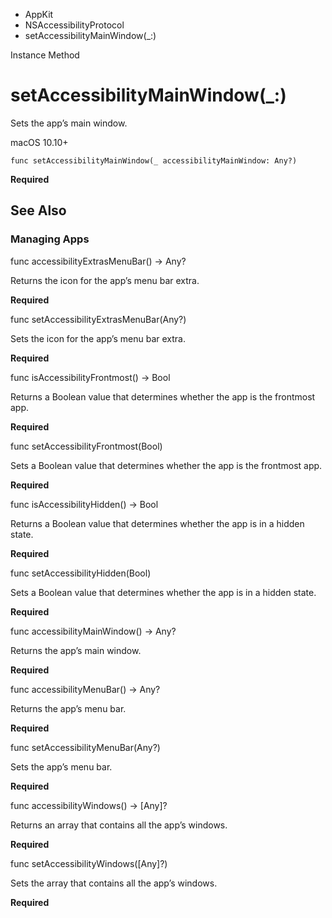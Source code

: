 

- AppKit
- NSAccessibilityProtocol
-  setAccessibilityMainWindow(\_:) 

Instance Method

# setAccessibilityMainWindow(\_:)

Sets the app’s main window.

macOS 10.10+

``` source
func setAccessibilityMainWindow(_ accessibilityMainWindow: Any?)
```

**Required**

## See Also

### Managing Apps

func accessibilityExtrasMenuBar() -> Any?

Returns the icon for the app’s menu bar extra.

**Required**

func setAccessibilityExtrasMenuBar(Any?)

Sets the icon for the app’s menu bar extra.

**Required**

func isAccessibilityFrontmost() -> Bool

Returns a Boolean value that determines whether the app is the frontmost app.

**Required**

func setAccessibilityFrontmost(Bool)

Sets a Boolean value that determines whether the app is the frontmost app.

**Required**

func isAccessibilityHidden() -> Bool

Returns a Boolean value that determines whether the app is in a hidden state.

**Required**

func setAccessibilityHidden(Bool)

Sets a Boolean value that determines whether the app is in a hidden state.

**Required**

func accessibilityMainWindow() -> Any?

Returns the app’s main window.

**Required**

func accessibilityMenuBar() -> Any?

Returns the app’s menu bar.

**Required**

func setAccessibilityMenuBar(Any?)

Sets the app’s menu bar.

**Required**

func accessibilityWindows() -> [Any]?

Returns an array that contains all the app’s windows.

**Required**

func setAccessibilityWindows([Any]?)

Sets the array that contains all the app’s windows.

**Required**

